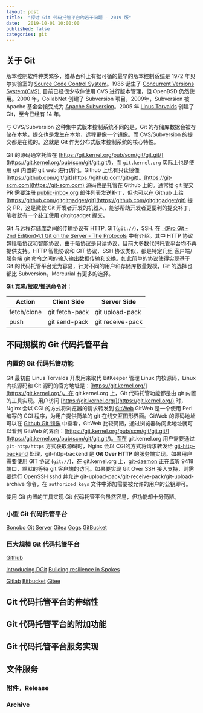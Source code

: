 ```yaml
---
layout: post
title:  "探讨 Git 代码托管平台的若干问题 - 2019 版"
date:   2019-10-01 10:00:00
published: false
categories: git
---
```


## 关于 Git

版本控制软件种类繁多，维基百科上有据可循的最早的版本控制系统是 1972 年贝尔实验室的 [Source Code Control System](https://en.wikipedia.org/wiki/Source_Code_Control_System)。1986 诞生了 [Concurrent Versions System(CVS)](https://en.wikipedia.org/wiki/Concurrent_Versions_System), 目前已经很少软件使用 CVS 进行版本管理，但 OpenBSD 仍然使用。2000 年，CollabNet 创建了 Subversion 项目，2009年，Subversion 被 Apache 基金会接受成为 [Apache Subversion](https://en.wikipedia.org/wiki/Apache_Subversion)。2005 年 [Linus Torvalds](https://en.wikipedia.org/wiki/Git) 创建了 Git，至今已经有 14 年。

与 CVS/Subversion 这种集中式版本控制系统不同的是，Git 的存储库数据会被存储在本地，提交也是发生在本地，远程更像一个镜像。而 CVS/Subversion 的提交都是在线的。这就是 Git 作为分布式版本控制系统的核心特性。

Git 的源码通常托管在 [https://git.kernel.org/pub/scm/git/git.git/](https://git.kernel.org/pub/scm/git/git.git/)，而 `git.kernel.org` 实际上也是使用 git 内置的 git web 进行访问。Github 上也有只读镜像 [https://github.com/git/git](https://github.com/git/git)。[https://git-scm.com](https://git-scm.com) 源码也是托管在 Github 上的。通常给 git 提交 PR 需要注册 [public-inbox.org](https://public-inbox.org) 邮件列表发送补丁，但也可以在 Github 上给 [https://github.com/gitgitgadget/git](https://github.com/gitgitgadget/git) 提交 PR，这是微软 Git 开发者开发的机器人，能够帮助开发者更便利的提交补丁，笔者就有一个[补丁](https://github.com/gitgitgadget/git/pull/69)使用 gitgitgadget 提交。

Git 与远程存储库之间的传输协议有 HTTP, GIT(`git://`)，SSH. 在 [《Pro Git - 2nd Edition》4.1 Git on the Server - The Protocols](https://git-scm.com/book/en/v2/Git-on-the-Server-The-Protocols) 中有介绍。其中 HTTP 协议包括哑协议和智能协议，由于哑协议是只读协议，目前大多数代码托管平台均不再提供支持。HTTP 智能协议和 GIT 协议，SSH 协议类似，都是特定几组 客户端/服务端 git 命令之间的输入输出数据传输和交换。如此简单的协议使得实现基于 Git 的代码托管平台尤为容易，针对不同的用户和存储库数量规模，Git 的选择也都比 Subversion，Mercurial 有更多的选择。

**Git 克隆/拉取/推送命令对**：

|Action|Client Side|Server Side|
|---|---|---|
|fetch/clone|git fetch-pack|git upload-pack|
|push|git send-pack|git receive-pack|

## 不同规模的 Git 代码托管平台

### 内置的 Git 代码托管功能

Git 最初由 Linus Torvalds 开发用来取代 BitKeeper 管理 Linux 内核源码，Linux 内核源码和 Git 源码的官方地址是：[https://git.kernel.org/](https://git.kernel.org/)。在 git.kernel.org 上，Git 代码托管功能都是由 git 内置的工具实现。用户访问 [https://git.kernel.org/](https://git.kernel.org/) 时，Nginx 会以 CGI 的方式将浏览器的请求转发到 [GitWeb](https://git.wiki.kernel.org/index.php/Gitweb) GitWeb 是一个使用 Perl 编写的 CGI 程序，为用户提供简单的 git 在线交互图形界面。GitWeb 的源码地址可以在 [Github Git 镜像](https://github.com/git/git/blob/master/gitweb/gitweb.perl) 中查看，GitWeb 比较简陋，通过浏览器访问此地址就可以看到 GitWeb 的界面：[https://git.kernel.org/pub/scm/git/git.git/](https://git.kernel.org/pub/scm/git/git.git/)。而在 git.kernel.org 用户需要通过 `git-http/https` 方式获取源码时，Nginx 会以 CGI的方式将请求转发给 [git-http-backend](https://git-scm.com/docs/git-http-backend) 处理，git-http-backend 是 **Git Over HTTP** 的服务端实现。如果用户需要使用 GIT 协议 (`git://`)，在 git.kernel.org 上，[git-daemon](https://git-scm.com/docs/git-daemon) 正在监听 9418 端口，默默的等待 git 客户端的访问。如果要实现 Git Over SSH 接入支持，则需要运行 OpenSSH sshd 并允许 git-upload-pack/git-receive-pack/git-upload-archive 命令，在 `authorized_keys` 文件中添加需要被允许的用户的公钥即可。

使用 Git 内置的工具实现 Git 代码托管平台虽然容易，但功能却十分简陋。

### 小型 Git 代码托管平台

[Bonobo Git Server](https://github.com/jakubgarfield/Bonobo-Git-Server)
[Gitea](https://github.com/go-gitea/gitea)
[Gogs](https://github.com/gogs/gogs)
[GitBucket](https://github.com/gitbucket/gitbucket)

### 巨大规模 Git 代码托管平台

[Github](https://github.com)

[Introducing DGit](https://githubengineering.com/introducing-dgit/)
[Building resilience in Spokes](https://github.blog/2016-09-07-building-resilience-in-spokes/)

[Gitlab](https://gitlab.com)
[Bitbucket](https://bitbucket.org)
[Gitee](https://gitee.com)

## Git 代码托管平台的伸缩性
<!--存储库分片，大存储库，大文件，分布式文件系统-->

## Git 代码托管平台的附加功能
<!--保护分支，只读目录，安全，两步验证...-->

## Git 代码托管平台服务实现
<!--SSH/HTTP/GIT, LFS, GitVFS....-->


## 文件服务
<!--附件下载，发布文件，Archive 下载-->

### 附件，Release

### Archive
